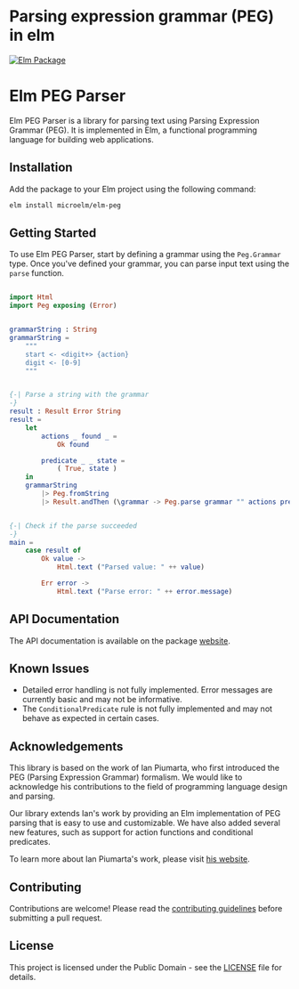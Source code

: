# Parsing expression grammar (PEG) in elm

[![Elm Package](https://img.shields.io/elm-package/v/microelm/elm-peg.svg)](https://package.elm-lang.org/packages/microelm/elm-peg/latest/)

# Elm PEG Parser

Elm PEG Parser is a library for parsing text using Parsing Expression Grammar (PEG).
It is implemented in Elm, a functional programming language for building web applications.

## Installation

Add the package to your Elm project using the following command:

```bash
elm install microelm/elm-peg
```

## Getting Started

To use Elm PEG Parser, start by defining a grammar using the `Peg.Grammar` type. Once you've defined your grammar, you can parse input text using the `parse` function.

```elm

import Html
import Peg exposing (Error)


grammarString : String
grammarString =
    """
    start <- <digit+> {action}
    digit <- [0-9]
    """


{-| Parse a string with the grammar
-}
result : Result Error String
result =
    let
        actions _ found _ =
            Ok found

        predicate _ _ state =
            ( True, state )
    in
    grammarString
        |> Peg.fromString
        |> Result.andThen (\grammar -> Peg.parse grammar "" actions predicate "123")


{-| Check if the parse succeeded
-}
main =
    case result of
        Ok value ->
            Html.text ("Parsed value: " ++ value)

        Err error ->
            Html.text ("Parse error: " ++ error.message)
```

## API Documentation

The API documentation is available on the package [website](https://package.elm-lang.org/packages/microelm/elm-peg/latest/).

## Known Issues

- Detailed error handling is not fully implemented. Error messages are currently basic and may not be informative.
- The `ConditionalPredicate` rule is not fully implemented and may not behave as expected in certain cases.

## Acknowledgements

This library is based on the work of Ian Piumarta, who first introduced the PEG (Parsing Expression Grammar) formalism.
We would like to acknowledge his contributions to the field of programming language design and parsing.

Our library extends Ian's work by providing an Elm implementation of PEG parsing that is easy to use and customizable.
We have also added several new features, such as support for action functions and conditional predicates.

To learn more about Ian Piumarta's work, please visit [his website](https://www.piumarta.com/software/peg/).

## Contributing

Contributions are welcome!
Please read the [contributing guidelines](https://github.com/microelm/elm-peg/blob/release/CONTRIBUTING.md)
before submitting a pull request.

## License

This project is licensed under the Public Domain - see
the [LICENSE](https://github.com/microelm/elm-peg/blob/release/LICENSE) file for details.
